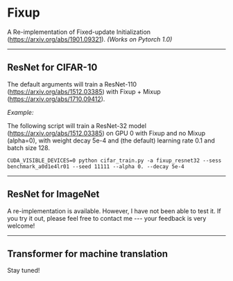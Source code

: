 # Fixup
A Re-implementation of Fixed-update Initialization (https://arxiv.org/abs/1901.09321). *(Works on Pytorch 1.0)*

----
## ResNet for CIFAR-10
The default arguments will train a ResNet-110 (https://arxiv.org/abs/1512.03385) with Fixup + Mixup (https://arxiv.org/abs/1710.09412).

*Example:*

The following script will train a ResNet-32 model (https://arxiv.org/abs/1512.03385) on GPU 0 with Fixup and no Mixup (alpha=0), with weight decay 5e-4 and (the default) learning rate 0.1 and batch size 128.
```
CUDA_VISIBLE_DEVICES=0 python cifar_train.py -a fixup_resnet32 --sess benchmark_a0d1e4lr01 --seed 11111 --alpha 0. --decay 5e-4
```

----
## ResNet for ImageNet
A re-implementation is available. However, I have not been able to test it. If you try it out, please feel free to contact me --- your feedback is very welcome!

----
## Transformer for machine translation
Stay tuned!

